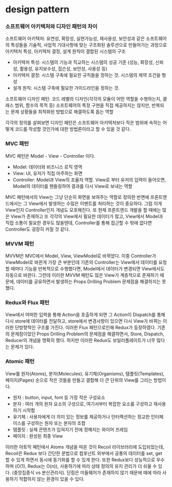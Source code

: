 # design pattern

### 소프트웨어 아키텍처와 디자인 패턴의 차이

소프트웨어 아키텍처: 유연성, 확장성, 실현가능성, 재사용성, 보안성과 같은 소프트웨어의 특성들을 기술적, 사업적 기대사항에 맞는 구조화된 솔루션으로 만들어가는 과정으로 아키텍처 특성, 아키텍처 결정, 설계 원칙이 결합된 시스템의 구조

- 아키텍처 특성: 시스템의 기능과 직교하는 시스템의 성공 기준 (성능, 확장성, 신뢰성, 활용성, 유지보수성, 접슨성, 보안성, 사용성 등)
- 아키텍처 결정: 시스템 구축에 필요한 규칙들을 정하는 것. 시스템의 제약 조건을 형성
- 설게 원칙: 시스템 구축에 필요한 가이드라인을 정하는 것.

소프트웨어 디자인 패턴: 코드 레벨의 디자인(각각의 모듈이 어떤 역할을 수행하는지, 클래스 범위, 함수의 목적 등) 소프트웨어의 특정 구현을 직접 제공하지는 않지만, 반복되는 문제 상황들을 최적화된 방법으로 해결하도록 돕는 역할

각각의 정의를 살펴보면 디자인 패턴은 소프트웨어 아키텍처보다 작은 범위에 속하는 어떻게 코드를 작성할 것인가에 대한 방법론이라고 할 수 있을 것 같다.

### MVC 패턴

MVC 패턴은 Model - View - Controller 이다.

- Model: 데이터와 비즈니스 로직 영역
- View: UI, 유저가 직접 마주하는 화면
- Controller: Model과 View의 조율자 역할. View로 부터 유저의 입력이 들어오면, Model의 데이터를 핸들링하여 결과를 다시 View로 보내는 역할

MVC 패턴에서의 View는 그냥 단순히 화면을 보여주는 역할로 정의한 반면에 프론트엔드에서는 그 View에서 발생하는 수많은 이벤트를 처리하는 것이 중요하다. 그럼 이게 View인지 Controller인지 개념도 모호해진다. 또 현재 프론트엔드 개발을 할 때에는 많은 View가 존재하고 또 각각의 View에서 필요한 데이터가 많고, View에서 Model과 직접 소통이 필요한 경우도 많을텐데, Controller를 통해 접근할 수 밖에 없다면 Controller도 굉장히 커질 것 같다.

### MVVM 패턴

MVVM은 MVC에서 Model, View, ViewModel로 바뀌었다. 이중 Controller가 ViewModel로 바뀐게 가장 큰 부분인데 기존의 Controller는 View에서 데이터를 요청할 때마다 기능을 반복적으로 수행했다면, Model에서 데이터가 변경되면 View에서도 자동으로 바뀐다. 그런데 이러한 MVVM 패턴도 많은 View가 계층적으로 존재하기 때문에, 데이터를 공유하면서 발생하는 Props Drilling Problem 문제점을 해결하지는 못했다.

### Redux와 Flux 패턴

View에서 어떠한 입력을 통해 Action을 호출하게 되면 그 Action이 Dispatch를 통해 다시 store에 데이터를 전달하고, store에서 변경사항이 있으면 다시 View가 바뀌는 이러한 단방향적인 구조를 가진다.
이러한 Flux 패턴으로인해 Redux가 등장하였다. 기존의 문제점이었던 Props Drilling Problem의 문제점을 해결하면서, Store, Dispatch, Reducer의 개념을 명확히 했다. 하지만 이러한 Redux도 보일러플레이트가 너무 많다는 문제가 있다.

### Atomic 패턴

View를 원자(Atoms), 분자(Molecules), 유기체(Organisms), 템플릿(Templates), 페이지(Pages) 순으로 작은 것들을 만들고 결합해 더 큰 단위의 View를 그리는 방법이다.

- 원자 : button, input, font 등 가장 작은 구성요소
- 분자 : 여러 개의 원자 요소의 구성으로, 여기서부터 복잡한 요소를 구성하고 재사용하기 시작함
- 유기체 : 사용자에게 더 의미 있는 정보를 제공하거나 인터랙션하는 정교한 인터페이스를 구성하는 원자 또는 분자의 조합
- 템플릿 : 실제 콘텐츠가 입혀지기 전에 정해지는 와이어 프레임
- 페이지 : 완성된 최종 View

이러한 아토믹 패턴에서 Atoms 개념을 따온 것이 Recoil 라이브러리에 도입되었는데, Recoil은 Redux 보다 간단한 문법으로 컴포넌트 외부에서 공통의 데이터를 set, get 할 수 있게 하면서 동시에 동기화를 할 수 있게 한다. 또한 Redux보다 성능적으로 우수하며 (O(1), Redux는 O(n)), 사용하기에 따라 상태 정의의 유지 관리가 더 쉬울 수 있다. (중앙집중식 vs 분산관리식). 단점은 미들웨어가 존재하지 않기 때문에 때에 따라 사용하기 적합하지 않는 환경이 있을 수 있다.
